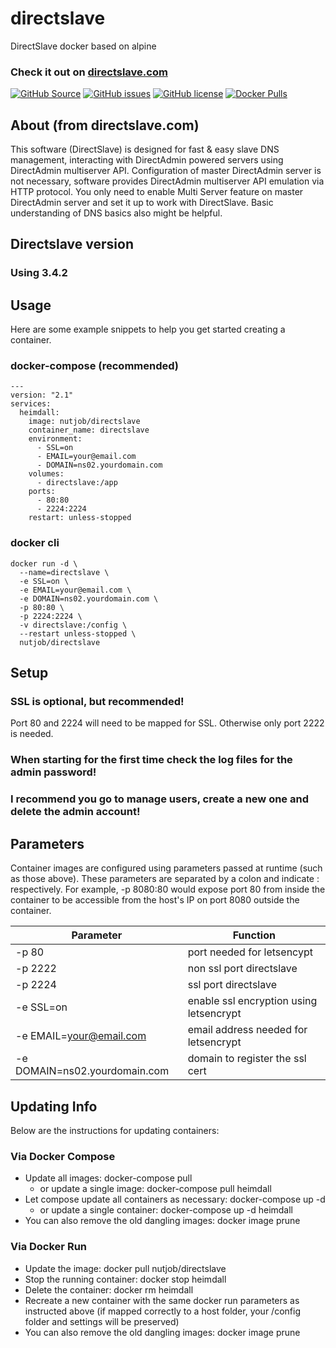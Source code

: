 # directslave
DirectSlave docker based on alpine
### Check it out on [directslave.com](https://directslave.com/)

[![GitHub Source](https://img.shields.io/badge/github-source-ffb64c?style=flat-square&logo=github&logoColor=white&labelColor=757575)](https://github.com/scraane/directslave)
[![GitHub issues](https://img.shields.io/github/issues/scraane/directslave?style=flat-square)](https://github.com/scraane/directslave/issues)
[![GitHub license](https://img.shields.io/github/license/scraane/directslave?style=flat-square)](https://github.com/scraane/directslave/blob/main/LICENSE)
[![Docker Pulls](https://img.shields.io/docker/pulls/nutjob/directslave?style=flat-square)](https://hub.docker.com/r/nutjob/directslave)


## About (from directslave.com)
This software (DirectSlave) is designed for fast & easy slave DNS management, interacting with DirectAdmin powered servers using DirectAdmin multiserver API. Configuration of master DirectAdmin server is not necessary, software provides DirectAdmin multiserver API emulation via HTTP protocol. You only need to enable Multi Server feature on master DirectAdmin server and set it up to work with DirectSlave. Basic understanding of DNS basics also might be helpful.

## Directslave version
### Using 3.4.2

## Usage
Here are some example snippets to help you get started creating a container.

### docker-compose (recommended)
```
---
version: "2.1"
services:
  heimdall:
    image: nutjob/directslave
    container_name: directslave
    environment:
      - SSL=on
      - EMAIL=your@email.com
      - DOMAIN=ns02.yourdomain.com
    volumes:
      - directslave:/app
    ports:
      - 80:80
      - 2224:2224
    restart: unless-stopped
```

### docker cli
```
docker run -d \
  --name=directslave \
  -e SSL=on \
  -e EMAIL=your@email.com \
  -e DOMAIN=ns02.yourdomain.com \
  -p 80:80 \
  -p 2224:2224 \
  -v directslave:/config \
  --restart unless-stopped \
  nutjob/directslave
```

## Setup
### SSL is optional, but recommended!

Port 80 and 2224 will need to be mapped for SSL. Otherwise only port 2222 is needed.

### When starting for the first time check the log files for the admin password!
### I recommend you go to manage users, create a new one and delete the admin account!

## Parameters

Container images are configured using parameters passed at runtime (such as those above). These parameters are separated by a colon and indicate <external>:<internal> respectively. For example, -p 8080:80 would expose port 80 from inside the container to be accessible from the host's IP on port 8080 outside the container.
  
|Parameter|Function|
|---------|--------|
|-p 80|port needed for letsencypt|
|-p 2222|non ssl port directslave|
|-p 2224|ssl port directslave|
|-e SSL=on|enable ssl encryption using letsencrypt|
|-e EMAIL=your@email.com|email address needed for letsencrypt|
|-e DOMAIN=ns02.yourdomain.com|domain to register the ssl cert|
  
## Updating Info

Below are the instructions for updating containers:

### Via Docker Compose
* Update all images: docker-compose pull
  * or update a single image: docker-compose pull heimdall
* Let compose update all containers as necessary: docker-compose up -d
  * or update a single container: docker-compose up -d heimdall
* You can also remove the old dangling images: docker image prune

### Via Docker Run
* Update the image: docker pull nutjob/directslave
* Stop the running container: docker stop heimdall
* Delete the container: docker rm heimdall
* Recreate a new container with the same docker run parameters as instructed above (if mapped correctly to a host folder, your /config folder and settings will be preserved)
* You can also remove the old dangling images: docker image prune

